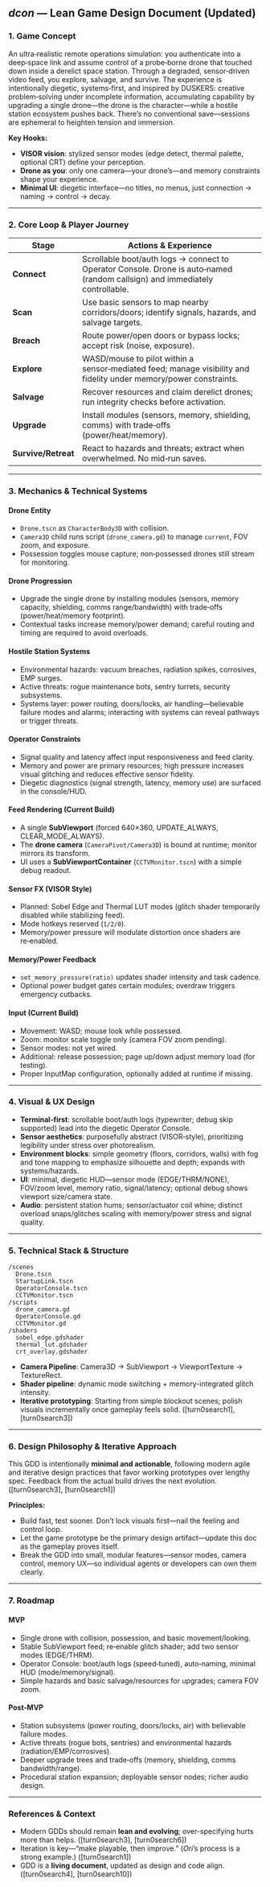 ## *dcon* — Lean Game Design Document (Updated)

### 1. **Game Concept**

An ultra‑realistic remote operations simulation: you authenticate into a deep‑space link and assume control of a probe‑borne drone that touched down inside a derelict space station. Through a degraded, sensor‑driven video feed, you explore, salvage, and survive. The experience is intentionally diegetic, systems‑first, and inspired by DUSKERS: creative problem‑solving under incomplete information, accumulating capability by upgrading a single drone—the drone is the character—while a hostile station ecosystem pushes back. There’s no conventional save—sessions are ephemeral to heighten tension and immersion.

**Key Hooks:**

* **VISOR vision**: stylized sensor modes (edge detect, thermal palette, optional CRT) define your perception.
* **Drone as you**: only one camera—your drone’s—and memory constraints shape your experience.
* **Minimal UI**: diegetic interface—no titles, no menus, just connection → naming → control → decay.

---

### 2. **Core Loop & Player Journey**

| Stage              | Actions & Experience |
| ------------------ | ------------------- |
| **Connect**        | Scrollable boot/auth logs → connect to Operator Console. Drone is auto‑named (random callsign) and immediately controllable. |
| **Scan**           | Use basic sensors to map nearby corridors/doors; identify signals, hazards, and salvage targets. |
| **Breach**         | Route power/open doors or bypass locks; accept risk (noise, exposure). |
| **Explore**        | WASD/mouse to pilot within a sensor‑mediated feed; manage visibility and fidelity under memory/power constraints. |
| **Salvage**        | Recover resources and claim derelict drones; run integrity checks before activation. |
| **Upgrade**        | Install modules (sensors, memory, shielding, comms) with trade‑offs (power/heat/memory). |
| **Survive/Retreat**| React to hazards and threats; extract when overwhelmed. No mid‑run saves. |

---

### 3. **Mechanics & Technical Systems**

#### Drone Entity

* `Drone.tscn` as `CharacterBody3D` with collision.
* `Camera3D` child runs script (`drone_camera.gd`) to manage `current`, FOV zoom, and exposure.
* Possession toggles mouse capture; non‑possessed drones still stream for monitoring.

#### Drone Progression

* Upgrade the single drone by installing modules (sensors, memory capacity, shielding, comms range/bandwidth) with trade‑offs (power/heat/memory footprint).
* Contextual tasks increase memory/power demand; careful routing and timing are required to avoid overloads.

#### Hostile Station Systems

* Environmental hazards: vacuum breaches, radiation spikes, corrosives, EMP surges.
* Active threats: rogue maintenance bots, sentry turrets, security subsystems.
* Systems layer: power routing, doors/locks, air handling—believable failure modes and alarms; interacting with systems can reveal pathways or trigger threats.

#### Operator Constraints

* Signal quality and latency affect input responsiveness and feed clarity.
* Memory and power are primary resources; high pressure increases visual glitching and reduces effective sensor fidelity.
* Diegetic diagnostics (signal strength, latency, memory use) are surfaced in the console/HUD.

#### Feed Rendering (Current Build)

* A single **SubViewport** (forced 640×360, UPDATE_ALWAYS, CLEAR_MODE_ALWAYS).
* The **drone camera** (`CameraPivot/Camera3D`) is bound at runtime; monitor mirrors its transform.
* UI uses a **SubViewportContainer** (`CCTVMonitor.tscn`) with a simple debug readout.

#### Sensor FX (VISOR Style)

* Planned: Sobel Edge and Thermal LUT modes (glitch shader temporarily disabled while stabilizing feed).
* Mode hotkeys reserved (`1/2/0`).
* Memory/power pressure will modulate distortion once shaders are re‑enabled.

#### Memory/Power Feedback

* `set_memory_pressure(ratio)` updates shader intensity and task cadence.
* Optional power budget gates certain modules; overdraw triggers emergency cutbacks.

#### Input (Current Build)

* Movement: WASD; mouse look while possessed.
* Zoom: monitor scale toggle only (camera FOV zoom pending).
* Sensor modes: not yet wired.
* Additional: release possession; page up/down adjust memory load (for testing).
* Proper InputMap configuration, optionally added at runtime if missing.

---

### 4. **Visual & UX Design**

* **Terminal‑first**: scrollable boot/auth logs (typewriter; debug skip supported) lead into the diegetic Operator Console.
* **Sensor aesthetics**: purposefully abstract (VISOR‑style), prioritizing legibility under stress over photorealism.
* **Environment blocks**: simple geometry (floors, corridors, walls) with fog and tone mapping to emphasize silhouette and depth; expands with systems/hazards.
* **UI**: minimal, diegetic HUD—sensor mode (EDGE/THRM/NONE), FOV/zoom level, memory ratio, signal/latency; optional debug shows viewport size/camera state.
* **Audio**: persistent station hums; sensor/actuator coil whine; distinct overload snaps/glitches scaling with memory/power stress and signal quality.

---

### 5. **Technical Stack & Structure**

```
/scenes
  Drone.tscn
  StartupLink.tscn
  OperatorConsole.tscn
  CCTVMonitor.tscn
/scripts
  drone_camera.gd
  OperatorConsole.gd
  CCTVMonitor.gd
/shaders
  sobel_edge.gdshader
  thermal_lut.gdshader
  crt_overlay.gdshader
```

* **Camera Pipeline**: Camera3D → SubViewport → ViewportTexture → TextureRect.
* **Shader pipeline**: dynamic mode switching + memory-integrated glitch intensity.
* **Iterative prototyping**: Starting from simple blockout scenes; polish visuals incrementally once gameplay feels solid. (\[turn0search1], \[turn0search3])

---

### 6. **Design Philosophy & Iterative Approach**

This GDD is intentionally **minimal and actionable**, following modern agile and iterative design practices that favor working prototypes over lengthy spec. Feedback from the actual build drives the next evolution. (\[turn0search3], \[turn0search1])

**Principles:**

* Build fast, test sooner. Don’t lock visuals first—nail the feeling and control loop.
* Let the game prototype be the primary design artifact—update this doc as the gameplay proves itself.
* Break the GDD into small, modular features—sensor modes, camera control, memory UX—so individual agents or developers can own them clearly.

---

### 7. **Roadmap**

#### MVP
* Single drone with collision, possession, and basic movement/looking.
* Stable SubViewport feed; re‑enable glitch shader; add two sensor modes (EDGE/THRM).
* Operator Console: boot/auth logs (speed‑tuned), auto‑naming, minimal HUD (mode/memory/signal).
* Simple hazards and basic salvage/resources for upgrades; camera FOV zoom.

#### Post‑MVP
* Station subsystems (power routing, doors/locks, air) with believable failure modes.
* Active threats (rogue bots, sentries) and environmental hazards (radiation/EMP/corrosives).
* Deeper upgrade trees and trade‑offs (memory, shielding, comms bandwidth/range).
* Procedural station expansion; deployable sensor nodes; richer audio design.

---

### References & Context

* Modern GDDs should remain **lean and evolving**; over-specifying hurts more than helps. (\[turn0search3], \[turn0search6])
* Iteration is key—“make playable, then improve.” (*Ori*’s process is a strong example.) (\[turn0search1])
* GDD is a **living document**, updated as design and code align. (\[turn0search4], \[turn0search10])

